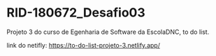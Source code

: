 # RID-180672_Desafio03
Projeto 3 do curso de Egenharia de Software da EscolaDNC, to do list.

link do netifly: https://to-do-list-projeto-3.netlify.app/